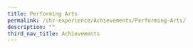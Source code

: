 ```yaml
---
title: Performing Arts
permalink: /chr-experience/Achievements/Performing-Arts/
description: ""
third_nav_title: Achievements
---
```

